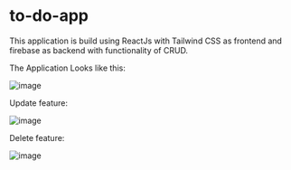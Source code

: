 # to-do-app
This application is build using ReactJs with Tailwind CSS as frontend and firebase as backend with functionality of CRUD.

The Application Looks like this: 

![image](https://user-images.githubusercontent.com/54195987/230846032-f8aadf12-cef8-4aff-8d41-a00c7a2642b9.png)

Update feature:

![image](https://user-images.githubusercontent.com/54195987/230846240-1ff5c25e-77e7-4c80-95c0-43f79ea3bb3e.png)


Delete feature:

![image](https://user-images.githubusercontent.com/54195987/230846320-05e313be-f919-499b-8a89-045ea9a15f05.png)
